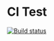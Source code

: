 # CI Test
[![Build status](https://ci.appveyor.com/api/projects/status/obvme455ks7paikp?svg=true)](https://ci.appveyor.com/project/AlyonaKh29/ajs-oop-methods)
